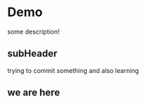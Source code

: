 # Demo

some description!

## subHeader


trying to commit something and also learning


## we are here

